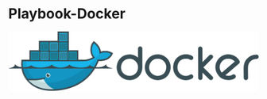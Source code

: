 # Playbook-Docker

![Screenshot-01](https://github.com/maa-targino/Playbook-Docker/blob/master/docker-logo.PNG)
